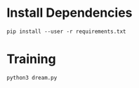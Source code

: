 # Install Dependencies
```
pip install --user -r requirements.txt
```

# Training
```
python3 dream.py
```